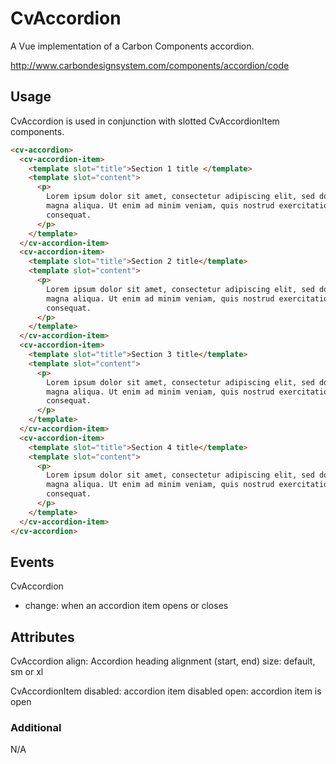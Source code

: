 # CvAccordion

A Vue implementation of a Carbon Components accordion.

http://www.carbondesignsystem.com/components/accordion/code

## Usage

CvAccordion is used in conjunction with slotted CvAccordionItem components.

```html
<cv-accordion>
  <cv-accordion-item>
    <template slot="title">Section 1 title </template>
    <template slot="content">
      <p>
        Lorem ipsum dolor sit amet, consectetur adipiscing elit, sed do eiusmod tempor incididunt ut labore et dolore
        magna aliqua. Ut enim ad minim veniam, quis nostrud exercitation ullamco laboris nisi ut aliquip ex ea commodo
        consequat.
      </p>
    </template>
  </cv-accordion-item>
  <cv-accordion-item>
    <template slot="title">Section 2 title</template>
    <template slot="content">
      <p>
        Lorem ipsum dolor sit amet, consectetur adipiscing elit, sed do eiusmod tempor incididunt ut labore et dolore
        magna aliqua. Ut enim ad minim veniam, quis nostrud exercitation ullamco laboris nisi ut aliquip ex ea commodo
        consequat.
      </p>
    </template>
  </cv-accordion-item>
  <cv-accordion-item>
    <template slot="title">Section 3 title</template>
    <template slot="content">
      <p>
        Lorem ipsum dolor sit amet, consectetur adipiscing elit, sed do eiusmod tempor incididunt ut labore et dolore
        magna aliqua. Ut enim ad minim veniam, quis nostrud exercitation ullamco laboris nisi ut aliquip ex ea commodo
        consequat.
      </p>
    </template>
  </cv-accordion-item>
  <cv-accordion-item>
    <template slot="title">Section 4 title</template>
    <template slot="content">
      <p>
        Lorem ipsum dolor sit amet, consectetur adipiscing elit, sed do eiusmod tempor incididunt ut labore et dolore
        magna aliqua. Ut enim ad minim veniam, quis nostrud exercitation ullamco laboris nisi ut aliquip ex ea commodo
        consequat.
      </p>
    </template>
  </cv-accordion-item>
</cv-accordion>
```

## Events

CvAccordion

- change: when an accordion item opens or closes

## Attributes

CvAccordion
align: Accordion heading alignment (start, end)
size: default, sm or xl

CvAccordionItem
disabled: accordion item disabled
open: accordion item is open

### Additional

N/A
